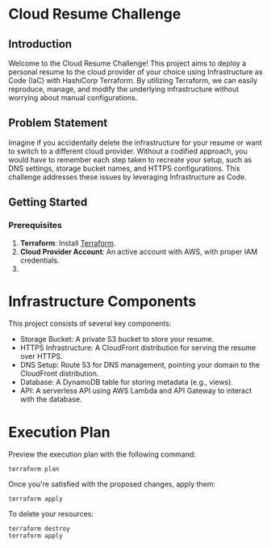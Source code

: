 # Cloud Resume Challenge

## Introduction

Welcome to the Cloud Resume Challenge! This project aims to deploy a personal resume to the cloud provider of your choice using Infrastructure as Code (IaC) with HashiCorp Terraform. By utilizing Terraform, we can easily reproduce, manage, and modify the underlying infrastructure without worrying about manual configurations.

## Problem Statement

Imagine if you accidentally delete the infrastructure for your resume or want to switch to a different cloud provider. Without a codified approach, you would have to remember each step taken to recreate your setup, such as DNS settings, storage bucket names, and HTTPS configurations. This challenge addresses these issues by leveraging Infrastructure as Code.

## Getting Started

### Prerequisites

1. **Terraform**: Install [Terraform](https://www.terraform.io/downloads.html).
2. **Cloud Provider Account**: An active account with AWS, with proper IAM credentials.
3. 


# Infrastructure Components

This project consists of several key components:

- Storage Bucket: A private S3 bucket to store your resume.
- HTTPS Infrastructure: A CloudFront distribution for serving the resume over HTTPS.
- DNS Setup: Route 53 for DNS management, pointing your domain to the CloudFront distribution.
- Database: A DynamoDB table for storing metadata (e.g., views).
- API: A serverless API using AWS Lambda and API Gateway to interact with the database.

# Execution Plan

Preview the execution plan with the following command:

```
terraform plan
```

Once you're satisfied with the proposed changes, apply them:

```
terraform apply

```

To delete your resources:

```
terraform destroy
terraform apply
```
